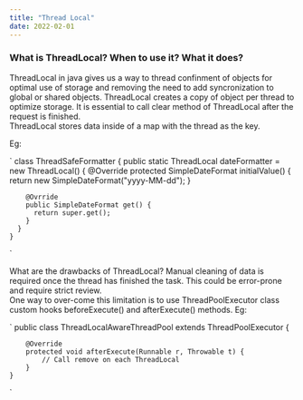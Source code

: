 ```yaml
---
title: "Thread Local"
date: 2022-02-01
---
```


### What is ThreadLocal? When to use it? What it does?  
ThreadLocal in java gives us a way to thread confinment of objects for optimal use of storage and removing the need to add syncronization to global or shared objects.
ThreadLocal creates a copy of object per thread to optimize storage. It is essential to call clear method of ThreadLocal after the request is finished.  
ThreadLocal stores data inside of a map with the thread as the key.

Eg:  

`
    class ThreadSafeFormatter {
      public static ThreadLocal<SimpleDateFormat> dateFormatter = new ThreadLocal<SimpleDateFormat>() {
        @Override
        protected SimpleDateFormat initialValue() {
          return new SimpleDateFormat("yyyy-MM-dd");
        }
    
        @Ovrride
        public SimpleDateFormat get() {
          return super.get();
        }
      }
    }

`

What are the drawbacks of ThreadLocal?
Manual cleaning of data is required once the thread has finished the task. This could be error-prone and require strict review.  
One way to over-come this limitation is to use ThreadPoolExecutor class custom hooks beforeExecute() and afterExecute() methods. Eg:

`
    public class ThreadLocalAwareThreadPool extends ThreadPoolExecutor {

        @Override
        protected void afterExecute(Runnable r, Throwable t) {
            // Call remove on each ThreadLocal
        }
    }
`
